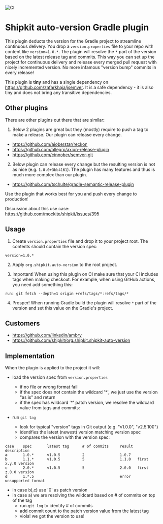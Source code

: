 ![CI](https://github.com/shipkit/org.shipkit.shipkit-auto-version/workflows/CI/badge.svg)

# Shipkit auto-version Gradle plugin

This plugin deducts the version for the Gradle project to streamline continuous delivery.
You drop a ```version.properties``` file to your repo with content like `version=1.0.*`. 
The plugin will resolve the `*` part of the version based on the latest release tag and commits.
This way you can set up the project for continuous delivery and release every merged pull request with nicely incremented version. 
No more infamous "version bump" commits in every release!

This plugin is **tiny** and has a single dependency on https://github.com/zafarkhaja/jsemver.
It is a safe dependency - it is also tiny and does not bring any transitive dependencies.

## Other plugins

There are other plugins out there that are similar:

1. Below 2 plugins are great but they (mostly) require to push a tag to make a release.
Our plugin can release every change. 
 - https://github.com/ajoberstar/reckon
 - https://github.com/allegro/axion-release-plugin
 - https://github.com/cinnober/semver-git
 
2. Below plugin can release every change but the resulting version is not as nice (e.g. ```1.0.0+3bb4161```).
The plugin has many features and thus is much more complex than our plugin.  
 - https://github.com/tschulte/gradle-semantic-release-plugin

Use the plugin that works best for you and push every change to production!

Discussion about this use case: https://github.com/mockito/shipkit/issues/395 

## Usage

1. Create `version.properties` file and drop it to your project root.
The contents should contain the version spec:

```
version=1.0.*
```

2. Apply `org.shipkit.auto-version` to the root project.

3. Important! When using this plugin on CI make sure that your CI includes tags when making checkout.
For example, when using GitHub actions, you need add something this:
```
run: git fetch --depth=1 origin +refs/tags/*:refs/tags/*
```

4. Prosper! When running Gradle build the plugin will resolve `*` part of the version and set this value on the Gradle's project.

## Customers

- https://github.com/linkedin/ambry
- https://github.com/shipkit/org.shipkit.shipkit-auto-version
 
## Implementation

When the plugin is applied to the project it will:

 - load the version spec from `version.properties`
    - if no file or wrong format fail
    - if the spec does not contain the wildcard '*', we just use the version "as is" and return
    - if the spec has wildcard '*' patch version, we resolve the wildcard value from tags and commits:
    
 - run `git tag`
    - look for typical "version" tags in Git output (e.g. "v1.0.0", "v2.5.100")
    - identifies the latest (newest) version matching version spec
    - compares the version with the version spec:
 
 ```
case    spec       latest tag      # of commits     result  description
a       1.0.*      v1.0.5          2                1.0.7
b       1.1.*      v1.0.5          5                1.1.0   first x.y.0 version
c       2.0.*      v1.0.5          5                2.0.0   first z.0.0 version
d       1.*.5                                       error   unsupported format                   
```

 - in case b),c) use '0' as patch version
 - in case a) we are resolving the wildcard based on # of commits on top of the tag
    - run `git log` to identify # of commits 
    - add commit count to the patch version value from the latest tag
    - viola! we got the version to use!

